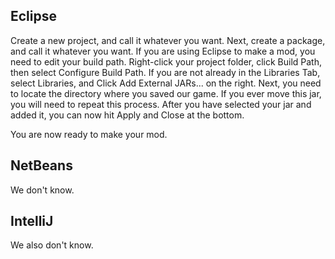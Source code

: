## Eclipse
Create a new project, and call it whatever you want. Next, create a package, and call it whatever you want. If you are using Eclipse to make a mod, you need to edit your build path. Right-click your project folder, click Build Path, then select Configure Build Path. If you are not already in the Libraries Tab, select Libraries, and Click Add External JARs... on the right. Next, you need to locate the directory where you saved our game. If you ever move this jar, you will need to repeat this process. After you have selected your jar and added it, you can now hit Apply and Close at the bottom. 

You are now ready to make your mod.

## NetBeans
We don't know.

## IntelliJ
We also don't know.
